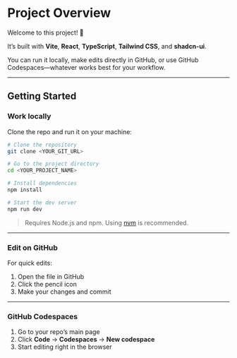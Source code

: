 # Project Overview

Welcome to this project! 🎉  

It’s built with **Vite**, **React**, **TypeScript**, **Tailwind CSS**, and **shadcn-ui**.  

You can run it locally, make edits directly in GitHub, or use GitHub Codespaces—whatever works best for your workflow.  

---

## Getting Started

### Work locally  
Clone the repo and run it on your machine:  

```sh
# Clone the repository
git clone <YOUR_GIT_URL>

# Go to the project directory
cd <YOUR_PROJECT_NAME>

# Install dependencies
npm install

# Start the dev server
npm run dev
```

> Requires Node.js and npm. Using [nvm](https://github.com/nvm-sh/nvm#installing-and-updating) is recommended.  

---

### Edit on GitHub  
For quick edits:  
1. Open the file in GitHub  
2. Click the pencil icon  
3. Make your changes and commit  

---

### GitHub Codespaces  
1. Go to your repo’s main page  
2. Click **Code** → **Codespaces** → **New codespace**  
3. Start editing right in the browser  

